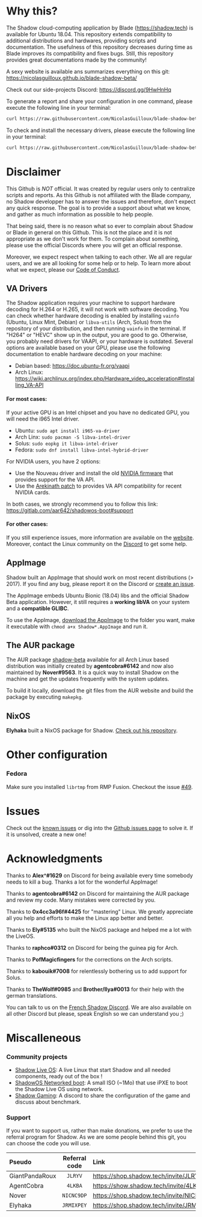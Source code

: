 # Why this?

The Shadow cloud-computing application by Blade (https://shadow.tech) is available for Ubuntu 18.04. This repository extends compatibility to additional distributions and hardwares, providing scripts and documentation. The usefulness of this repository decreases during time as Blade improves its compatibility and fixes bugs. Still, this repository provides great documentations made by the community!

A sexy website is available ans summarizes everything on this git: https://nicolasguilloux.github.io/blade-shadow-beta/

Check out our side-projects Discord: https://discord.gg/9HwHnHq

To generate a report and share your configuration in one command, please execute the following line in your terminal:
```bash
curl https://raw.githubusercontent.com/NicolasGuilloux/blade-shadow-beta/master/scripts/report.pl | perl
```

To check and install the necessary drivers, please execute the following line in your terminal:
```bash
curl https://raw.githubusercontent.com/NicolasGuilloux/blade-shadow-beta/master/scripts/check_driver.sh | bash
```

# Disclaimer

This Github is *NOT* official. It was created by regular users only to centralize scripts and reports. As this Github is not affiliated with the Blade company, no Shadow developper has to answer the issues and therefore, don't expect any quick response. The goal is to provide a support about what we know, and gather as much information as possible to help people.

That being said, there is no reason what so ever to complain about Shadow or Blade in general on this Github. This is not the place and it is not appropriate as we don't work for them. To complain about something, please use the official Discords where you will get an official response.

Moreover, we expect respect when talking to each other. We all are regular users, and we are all looking for some help or to help. To learn more about what we expect, please our [Code of Conduct](CODE_OF_CONDUCT.md).



## VA Drivers

The Shadow application requires your machine to support hardware decoding for H.264 or H.265, it will not work with software decoding. You can check whether hardware decoding is enabled by installing `vainfo` (Ubuntu, Linux Mint, Debian) or `libva-utils` (Arch, Solus) from the repository of your distribution, and then running `vainfo` in the terminal. If "H264" or "HEVC" show up in the output, you are good to go. Otherwise, you probably need drivers for VAAPI, or your hardware is outdated. Several options are available based on your GPU, please use the following documentation to enable hardware decoding on your machine:

- Debian based: https://doc.ubuntu-fr.org/vaapi
- Arch Linux: https://wiki.archlinux.org/index.php/Hardware_video_acceleration#Installing_VA-API

#### For most cases:

If your active GPU is an Intel chipset and you have no dedicated GPU, you will need the i965 Intel driver.
- Ubuntu: `sudo apt install i965-va-driver`
- Arch Linx: `sudo pacman -S libva-intel-driver`
- Solus: `sudo eopkg it libva-intel-driver`
- Fedora: `sudo dnf install libva-intel-hybrid-driver`

For NVIDIA users, you have 2 options:
- Use the Nouveau driver and install the old [NVIDIA firmware](https://aur.archlinux.org/packages/nouveau-fw) that provides support for the VA API.
- Use the [Arekinath patch](https://gitlab.com/aar642/libva-vdpau-driver) to provides VA API compatibility for recent NVIDIA cards.

In both cases, we strongly recommend you to follow this link: https://gitlab.com/aar642/shadowos-boot#support

#### For other cases:

If you still experience issues, more information are available on the [website](https://nicolasguilloux.github.io/blade-shadow-beta/#vainfo). Moreover, contact the Linux community on the [Discord](https://discord.gg/shadowtech) to get some help.


## AppImage

Shadow built an AppImage that should work on most recent distributions (> 2017). If you find any bug, please report it on the Discord or [create an issue](https://github.com/NicolasGuilloux/blade-shadow-beta/issues/new).

The AppImage embeds Ubuntu Bionic (18.04) libs and the official Shadow Beta application. However, it still requires a **working libVA** on your system and a **compatible GLIBC**.

To use the AppImage, [download the AppImage](https://nicolasguilloux.github.io/blade-shadow-beta/#appimage) to the folder you want, make it executable with `chmod a+x Shadow*.AppImage` and run it. 

## The AUR package

The AUR package [shadow-beta](https://aur.archlinux.org/packages/shadow-beta/) available for all Arch Linux based distribution was initially created by **agentcobra#6142** and now also maintained by **Nover#9563**. It is a quick way to install Shadow on the machine and get the updates frequently with the system updates.

To build it locally, download the git files from the AUR website and build the package by executing `makepkg`.

## NixOS

**Elyhaka** built a NixOS package for Shadow. [Check out his repository](https://github.com/Elyhaka/shadow-nix).


# Other configuration


### Fedora

Make sure you installed `librtmp` from RMP Fusion. Checkout the issue [#49](https://github.com/NicolasGuilloux/blade-shadow-beta/issues/49).


# Issues

Check out the [known issues](https://nicolasguilloux.github.io/blade-shadow-beta/issues.html) or dig into the [Github issues page](https://github.com/NicolasGuilloux/blade-shadow-beta/issues) to solve it. If it is unsolved, create a new one!


# Acknowledgments

Thanks to **Alex^#1629** on Discord for being available every time somebody needs to kill a bug. Thanks a lot for the wonderful AppImage!

Thanks to **agentcobra#6142** on Discord for maintaining the AUR package and review my code. Many mistakes were corrected by you.

Thanks to **0x4cc3a96f#4425** for "mastering" Linux. We greatly appreciate all you help and efforts to make the Linux app better and better.

Thanks to **Ely#5135** who built the NixOS package and helped me a lot with the LiveOS.

Thanks to **raphco#0312** on Discord for being the guinea pig for Arch.

Thanks to **PofMagicfingers** for the corrections on the Arch scripts.

Thanks to **kabouik#7008** for relentlessly bothering us to add support for Solus.

Thanks to **TheWolf#0985** and **Brother/Ilya#0013** for their help with the german translations.

You can talk to us on the [French Shadow Discord](https://discord.gg/shadowtech). We are also available on all other Discord but please, speak English so we can understand you ;)


# Miscalleneous


### Community projects

- [Shadow Live OS](https://gitlab.com/NicolasGuilloux/shadow-live-os): A live Linux that start Shadow and all needed components, ready out of the box !
- [ShadowOS Networked boot](https://gitlab.com/aar642/shadowos-boot): A small ISO (~1Mo) that use iPXE to boot the Shadow Live OS using network.
- [Shadow Gaming](https://discord.gg/5yhkeV5): A discord to share the configuration of the game and discuss about benchmark.

### Support

If you want to support us, rather than make donations, we prefer to use the referral program for Shadow. As we are some people behind this git, you can choose the code you will use.


|  Pseudo         |  Referral code  |     Link                                  |
|      :-         |        :-:      |     :-                                    |
| GiantPandaRoux  | `JLRYV`         |  https://shop.shadow.tech/invite/JLRYV    |
| AgentCobra      | `4LKBA`         |  https://show.shadow.tech/invite/4LKBA    |
| Nover           | `NICNC9DP`      |  https://shop.shadow.tech/invite/NICNC9DP |
| Elyhaka         | `JRMIXPEY`      |  https://shop.shadow.tech/invite/JRMIXPEY |

